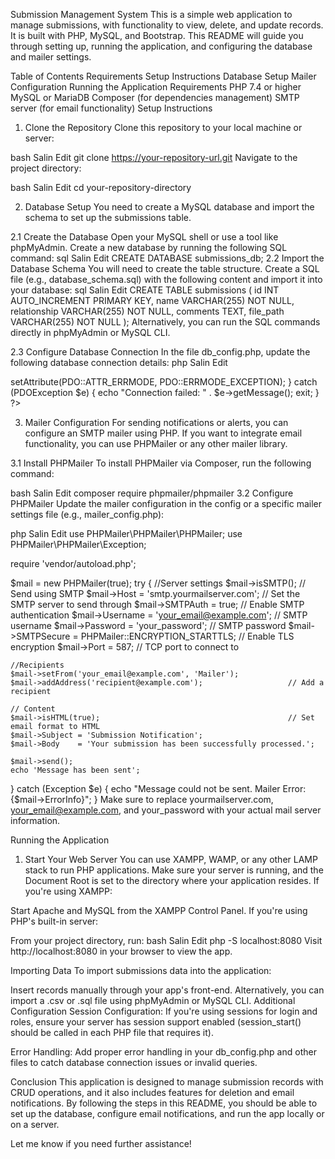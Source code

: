 Submission Management System
This is a simple web application to manage submissions, with functionality to view, delete, and update records. It is built with PHP, MySQL, and Bootstrap. This README will guide you through setting up, running the application, and configuring the database and mailer settings.

Table of Contents
Requirements
Setup Instructions
Database Setup
Mailer Configuration
Running the Application
Requirements
PHP 7.4 or higher
MySQL or MariaDB
Composer (for dependencies management)
SMTP server (for email functionality)
Setup Instructions

1. Clone the Repository
Clone this repository to your local machine or server:

bash
Salin
Edit
git clone https://your-repository-url.git
Navigate to the project directory:

bash
Salin
Edit
cd your-repository-directory

2. Database Setup
You need to create a MySQL database and import the schema to set up the submissions table.

2.1 Create the Database
Open your MySQL shell or use a tool like phpMyAdmin.
Create a new database by running the following SQL command:
sql
Salin
Edit
CREATE DATABASE submissions_db;
2.2 Import the Database Schema
You will need to create the table structure. Create a SQL file (e.g., database_schema.sql) with the following content and import it into your database:
sql
Salin
Edit
CREATE TABLE submissions (
    id INT AUTO_INCREMENT PRIMARY KEY,
    name VARCHAR(255) NOT NULL,
    relationship VARCHAR(255) NOT NULL,
    comments TEXT,
    file_path VARCHAR(255) NOT NULL
);
Alternatively, you can run the SQL commands directly in phpMyAdmin or MySQL CLI.

2.3 Configure Database Connection
In the file db_config.php, update the following database connection details:
php
Salin
Edit
<?php
$host = 'localhost'; // Database host, typically 'localhost'
$dbname = 'submissions_db'; // Database name
$username = 'root'; // Your database username
$password = ''; // Your database password

try {
    $pdo = new PDO("mysql:host=$host;dbname=$dbname", $username, $password);
    $pdo->setAttribute(PDO::ATTR_ERRMODE, PDO::ERRMODE_EXCEPTION);
} catch (PDOException $e) {
    echo "Connection failed: " . $e->getMessage();
    exit;
}
?>

3. Mailer Configuration
For sending notifications or alerts, you can configure an SMTP mailer using PHP. If you want to integrate email functionality, you can use PHPMailer or any other mailer library.

3.1 Install PHPMailer
To install PHPMailer via Composer, run the following command:

bash
Salin
Edit
composer require phpmailer/phpmailer
3.2 Configure PHPMailer
Update the mailer configuration in the config or a specific mailer settings file (e.g., mailer_config.php):

php
Salin
Edit
use PHPMailer\PHPMailer\PHPMailer;
use PHPMailer\PHPMailer\Exception;

require 'vendor/autoload.php';

$mail = new PHPMailer(true);
try {
    //Server settings
    $mail->isSMTP();                                            // Send using SMTP
    $mail->Host       = 'smtp.yourmailserver.com';                // Set the SMTP server to send through
    $mail->SMTPAuth   = true;                                     // Enable SMTP authentication
    $mail->Username   = 'your_email@example.com';                // SMTP username
    $mail->Password   = 'your_password';                          // SMTP password
    $mail->SMTPSecure = PHPMailer::ENCRYPTION_STARTTLS;           // Enable TLS encryption
    $mail->Port       = 587;                                      // TCP port to connect to

    //Recipients
    $mail->setFrom('your_email@example.com', 'Mailer');
    $mail->addAddress('recipient@example.com');                   // Add a recipient

    // Content
    $mail->isHTML(true);                                          // Set email format to HTML
    $mail->Subject = 'Submission Notification';
    $mail->Body    = 'Your submission has been successfully processed.';

    $mail->send();
    echo 'Message has been sent';
} catch (Exception $e) {
    echo "Message could not be sent. Mailer Error: {$mail->ErrorInfo}";
}
Make sure to replace yourmailserver.com, your_email@example.com, and your_password with your actual mail server information.

Running the Application
1. Start Your Web Server
You can use XAMPP, WAMP, or any other LAMP stack to run PHP applications.
Make sure your server is running, and the Document Root is set to the directory where your application resides.
If you're using XAMPP:

Start Apache and MySQL from the XAMPP Control Panel.
If you're using PHP's built-in server:

From your project directory, run:
bash
Salin
Edit
php -S localhost:8080
Visit http://localhost:8080 in your browser to view the app.

Importing Data
To import submissions data into the application:

Insert records manually through your app's front-end.
Alternatively, you can import a .csv or .sql file using phpMyAdmin or MySQL CLI.
Additional Configuration
Session Configuration: If you're using sessions for login and roles, ensure your server has session support enabled (session_start() should be called in each PHP file that requires it).

Error Handling: Add proper error handling in your db_config.php and other files to catch database connection issues or invalid queries.

Conclusion
This application is designed to manage submission records with CRUD operations, and it also includes features for deletion and email notifications. By following the steps in this README, you should be able to set up the database, configure email notifications, and run the app locally or on a server.

Let me know if you need further assistance!
